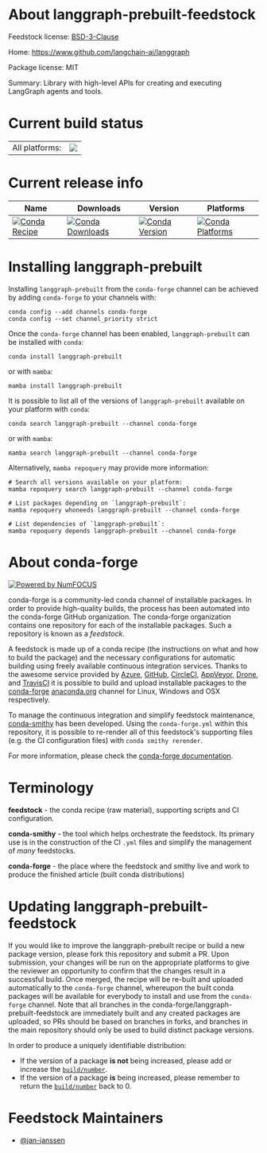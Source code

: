 About langgraph-prebuilt-feedstock
==================================

Feedstock license: [BSD-3-Clause](https://github.com/conda-forge/langgraph-prebuilt-feedstock/blob/main/LICENSE.txt)

Home: https://www.github.com/langchain-ai/langgraph

Package license: MIT

Summary: Library with high-level APIs for creating and executing LangGraph agents and tools.

Current build status
====================


<table><tr><td>All platforms:</td>
    <td>
      <a href="https://dev.azure.com/conda-forge/feedstock-builds/_build/latest?definitionId=24974&branchName=main">
        <img src="https://dev.azure.com/conda-forge/feedstock-builds/_apis/build/status/langgraph-prebuilt-feedstock?branchName=main">
      </a>
    </td>
  </tr>
</table>

Current release info
====================

| Name | Downloads | Version | Platforms |
| --- | --- | --- | --- |
| [![Conda Recipe](https://img.shields.io/badge/recipe-langgraph--prebuilt-green.svg)](https://anaconda.org/conda-forge/langgraph-prebuilt) | [![Conda Downloads](https://img.shields.io/conda/dn/conda-forge/langgraph-prebuilt.svg)](https://anaconda.org/conda-forge/langgraph-prebuilt) | [![Conda Version](https://img.shields.io/conda/vn/conda-forge/langgraph-prebuilt.svg)](https://anaconda.org/conda-forge/langgraph-prebuilt) | [![Conda Platforms](https://img.shields.io/conda/pn/conda-forge/langgraph-prebuilt.svg)](https://anaconda.org/conda-forge/langgraph-prebuilt) |

Installing langgraph-prebuilt
=============================

Installing `langgraph-prebuilt` from the `conda-forge` channel can be achieved by adding `conda-forge` to your channels with:

```
conda config --add channels conda-forge
conda config --set channel_priority strict
```

Once the `conda-forge` channel has been enabled, `langgraph-prebuilt` can be installed with `conda`:

```
conda install langgraph-prebuilt
```

or with `mamba`:

```
mamba install langgraph-prebuilt
```

It is possible to list all of the versions of `langgraph-prebuilt` available on your platform with `conda`:

```
conda search langgraph-prebuilt --channel conda-forge
```

or with `mamba`:

```
mamba search langgraph-prebuilt --channel conda-forge
```

Alternatively, `mamba repoquery` may provide more information:

```
# Search all versions available on your platform:
mamba repoquery search langgraph-prebuilt --channel conda-forge

# List packages depending on `langgraph-prebuilt`:
mamba repoquery whoneeds langgraph-prebuilt --channel conda-forge

# List dependencies of `langgraph-prebuilt`:
mamba repoquery depends langgraph-prebuilt --channel conda-forge
```


About conda-forge
=================

[![Powered by
NumFOCUS](https://img.shields.io/badge/powered%20by-NumFOCUS-orange.svg?style=flat&colorA=E1523D&colorB=007D8A)](https://numfocus.org)

conda-forge is a community-led conda channel of installable packages.
In order to provide high-quality builds, the process has been automated into the
conda-forge GitHub organization. The conda-forge organization contains one repository
for each of the installable packages. Such a repository is known as a *feedstock*.

A feedstock is made up of a conda recipe (the instructions on what and how to build
the package) and the necessary configurations for automatic building using freely
available continuous integration services. Thanks to the awesome service provided by
[Azure](https://azure.microsoft.com/en-us/services/devops/), [GitHub](https://github.com/),
[CircleCI](https://circleci.com/), [AppVeyor](https://www.appveyor.com/),
[Drone](https://cloud.drone.io/welcome), and [TravisCI](https://travis-ci.com/)
it is possible to build and upload installable packages to the
[conda-forge](https://anaconda.org/conda-forge) [anaconda.org](https://anaconda.org/)
channel for Linux, Windows and OSX respectively.

To manage the continuous integration and simplify feedstock maintenance,
[conda-smithy](https://github.com/conda-forge/conda-smithy) has been developed.
Using the ``conda-forge.yml`` within this repository, it is possible to re-render all of
this feedstock's supporting files (e.g. the CI configuration files) with ``conda smithy rerender``.

For more information, please check the [conda-forge documentation](https://conda-forge.org/docs/).

Terminology
===========

**feedstock** - the conda recipe (raw material), supporting scripts and CI configuration.

**conda-smithy** - the tool which helps orchestrate the feedstock.
                   Its primary use is in the construction of the CI ``.yml`` files
                   and simplify the management of *many* feedstocks.

**conda-forge** - the place where the feedstock and smithy live and work to
                  produce the finished article (built conda distributions)


Updating langgraph-prebuilt-feedstock
=====================================

If you would like to improve the langgraph-prebuilt recipe or build a new
package version, please fork this repository and submit a PR. Upon submission,
your changes will be run on the appropriate platforms to give the reviewer an
opportunity to confirm that the changes result in a successful build. Once
merged, the recipe will be re-built and uploaded automatically to the
`conda-forge` channel, whereupon the built conda packages will be available for
everybody to install and use from the `conda-forge` channel.
Note that all branches in the conda-forge/langgraph-prebuilt-feedstock are
immediately built and any created packages are uploaded, so PRs should be based
on branches in forks, and branches in the main repository should only be used to
build distinct package versions.

In order to produce a uniquely identifiable distribution:
 * If the version of a package **is not** being increased, please add or increase
   the [``build/number``](https://docs.conda.io/projects/conda-build/en/latest/resources/define-metadata.html#build-number-and-string).
 * If the version of a package **is** being increased, please remember to return
   the [``build/number``](https://docs.conda.io/projects/conda-build/en/latest/resources/define-metadata.html#build-number-and-string)
   back to 0.

Feedstock Maintainers
=====================

* [@jan-janssen](https://github.com/jan-janssen/)

